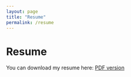 ```yaml
---
layout: page
title: "Resume"
permalink: /resume
---
```


# Resume

You can download my resume here: [PDF version](assets/resume.pdf)  

